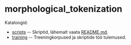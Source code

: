 # morphological_tokenization

Kataloogid:

* [scripts](./bin) -- Skriptid, lähemalt vaata [README.md](./bin/README.md).
* [training](./training/) -- Treeningkorpused ja skriptide töö tulemused.